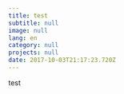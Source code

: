 ```yaml
---
title: test
subtitle: null
image: null
lang: en
category: null
projects: null
date: 2017-10-03T21:17:23.720Z
---
```

test
